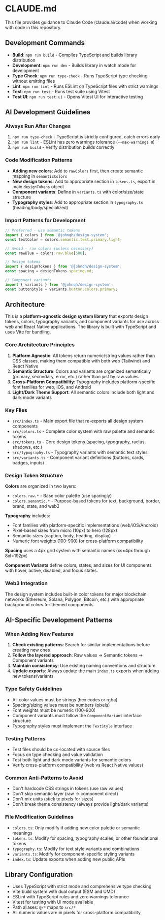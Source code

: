 # CLAUDE.md

This file provides guidance to Claude Code (claude.ai/code) when working with code in this repository.

## Development Commands

- **Build**: `npm run build` - Compiles TypeScript and builds library distribution
- **Development**: `npm run dev` - Builds library in watch mode for development
- **Type Check**: `npm run type-check` - Runs TypeScript type checking without emitting files
- **Lint**: `npm run lint` - Runs ESLint on TypeScript files with strict warnings
- **Test**: `npm run test` - Runs test suite using Vitest
- **Test UI**: `npm run test:ui` - Opens Vitest UI for interactive testing

## AI Development Guidelines

### Always Run After Changes
1. `npm run type-check` - TypeScript is strictly configured, catch errors early
2. `npm run lint` - ESLint has zero warnings tolerance (`--max-warnings 0`)
3. `npm run build` - Verify distribution builds correctly

### Code Modification Patterns
- **Adding new colors**: Add to `rawColors` first, then create semantic mapping in `semanticColors`
- **New design tokens**: Add to appropriate section in `tokens.ts`, export in main `designTokens` object
- **Component variants**: Define in `variants.ts` with color/size/state structure
- **Typography styles**: Add to appropriate section in `typography.ts` (heading/body/specialized)

### Import Patterns for Development
```typescript
// Preferred - use semantic tokens
import { colors } from '@johnqh/design-system';
const textColor = colors.semantic.text.primary.light;

// Avoid - raw colors (unless necessary)
const rawBlue = colors.raw.blue[500];

// Design tokens
import { designTokens } from '@johnqh/design-system';
const spacing = designTokens.spacing.md;

// Component variants
import { variants } from '@johnqh/design-system';
const buttonStyle = variants.button.colors.primary;
```

## Architecture

This is a **platform-agnostic design system library** that exports design tokens, colors, typography variants, and component variants for use across web and React Native applications. The library is built with TypeScript and uses Vite for bundling.

### Core Architecture Principles

1. **Platform Agnostic**: All tokens return numeric/string values rather than CSS classes, making them compatible with both web (Tailwind) and React Native
2. **Semantic Structure**: Colors and variants are organized semantically (primary, secondary, error, etc.) rather than just by raw values
3. **Cross-Platform Compatibility**: Typography includes platform-specific font families for web, iOS, and Android
4. **Light/Dark Theme Support**: All semantic colors include both light and dark mode variants

### Key Files

- `src/index.ts` - Main export file that re-exports all design system components
- `src/colors.ts` - Complete color system with raw palette and semantic tokens
- `src/tokens.ts` - Core design tokens (spacing, typography, radius, shadows, etc.)
- `src/typography.ts` - Typography variants with semantic text styles
- `src/variants.ts` - Component variant definitions (buttons, cards, badges, inputs)

### Design Token Structure

**Colors** are organized in two layers:
- `colors.raw.*` - Base color palette (use sparingly)
- `colors.semantic.*` - Purpose-based tokens for text, background, border, brand, state, and web3

**Typography** includes:
- Font families with platform-specific implementations (web/iOS/Android)
- Pixel-based sizes from micro (10px) to hero (128px)
- Semantic sizes (caption, body, heading, display)
- Numeric font weights (100-900) for cross-platform compatibility

**Spacing** uses a 4px grid system with semantic names (xs=4px through 8xl=192px)

**Component Variants** define colors, states, and sizes for UI components with hover, active, disabled, and focus states.

### Web3 Integration

The design system includes built-in color tokens for major blockchain networks (Ethereum, Solana, Polygon, Bitcoin, etc.) with appropriate background colors for themed components.

## AI-Specific Development Patterns

### When Adding New Features
1. **Check existing patterns**: Search for similar implementations before creating new ones
2. **Follow the layered approach**: Raw values → Semantic tokens → Component variants
3. **Maintain consistency**: Use existing naming conventions and structure
4. **Update exports**: Always update the main `index.ts` exports when adding new tokens/variants

### Type Safety Guidelines
- All color values must be strings (hex codes or rgba)
- Spacing/sizing values must be numbers (pixels)
- Font weights must be numeric (100-900)
- Component variants must follow the `ComponentVariant` interface structure
- Typography styles must implement the `TextStyle` interface

### Testing Patterns
- Test files should be co-located with source files
- Focus on type checking and value validation
- Test both light and dark mode variants for semantic colors
- Verify cross-platform compatibility (web vs React Native values)

### Common Anti-Patterns to Avoid
- Don't hardcode CSS strings in tokens (use raw values)
- Don't skip semantic layer (raw → component direct)
- Don't mix units (stick to pixels for sizes)
- Don't break theme consistency (always provide light/dark variants)

### File Modification Guidelines
- `colors.ts`: Only modify if adding new color palette or semantic meanings
- `tokens.ts`: Modify for spacing, typography scales, or other foundational tokens  
- `typography.ts`: Modify for text style variants and combinations
- `variants.ts`: Modify for component-specific styling variants
- `index.ts`: Update exports when adding new public APIs

## Library Configuration

- Uses TypeScript with strict mode and comprehensive type checking
- Vite build system with dual output (ESM and UMD)
- ESLint with TypeScript rules and zero warnings tolerance
- Vitest for testing with UI mode available
- Path aliases: `@/*` maps to `src/*`
- All numeric values are in pixels for cross-platform compatibility